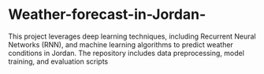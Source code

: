 # Weather-forecast-in-Jordan-
This project leverages deep learning techniques, including Recurrent Neural Networks (RNN), and machine learning algorithms to predict weather conditions in Jordan. The repository includes data preprocessing, model training, and evaluation scripts
